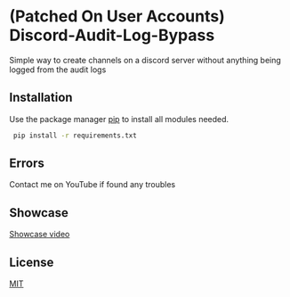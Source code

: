 # (Patched On User Accounts) Discord-Audit-Log-Bypass
Simple way to create channels on a discord server without anything being logged from the audit logs

## Installation

Use the package manager [pip](https://pip.pypa.io/en/stable/) to install all modules needed.

```bash
 pip install -r requirements.txt
```

## Errors
Contact me on YouTube if found any troubles

## Showcase
[Showcase video](https://www.youtube.com/watch?v=-WWpDt-tMDc)

## License
[MIT](https://choosealicense.com/licenses/mit/)
